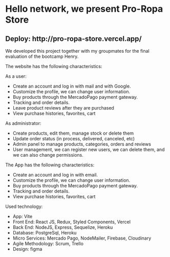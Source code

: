 <h1>Hello network, we present Pro-Ropa Store</h1>

<h2>Deploy: http://pro-ropa-store.vercel.app/ </h2>

We developed this project together with my groupmates for the final evaluation of the bootcamp Henry.

The website has the following characteristics:

As a user:

<ul>
  <li>Create an account and log in with mail and with Google.</li>
   <li>Customize the profile, we can change user information.</li>
   <li>Buy products through the MercadoPago payment gateway.</li>
   <li>Tracking and order details.</li>
   <li>Leave product reviews after they are purchased</li>
   <li>View purchase histories, favorites, cart</li>

</ul>


As administrator:

<ul>

  <li>
Create products, edit them, manage stock or delete them</li>
    <li>Update order status (in process, delivered, canceled, etc)</li>
    <li>Admin panel to manage products, categories, orders and reviews</li>
    <li>User management, we can register new users, we can delete them, and we can also change permissions.</li>

</ul


The App has the following characteristics:
<ul>
  <li>Create an account and log in with email.</li>
    <li>Customize the profile, we can change user information.</li>
    <li>Buy products through the MercadoPago payment gateway.</li>
    <li>Tracking and order details.</li>
    <li>View purchase histories, favorites, cart</li>
</ul>

Used technology:
<ul>
  <li>App: Vite</li>
    <li>Front End: React JS, Redux, Styled Components, Vercel</li>
    <li>Back End: NodeJS, Express, Sequelize, Heroku</li>
    <li>Database: PostgreSql, Heroku</li>
    <li>Micro Services: Mercado Pago, NodeMailer, Firebase, Cloudinary</li>
    <li>Agile Methodology: Scrum, Trello</li>
    <li>Design: figma</li>

</ul>

